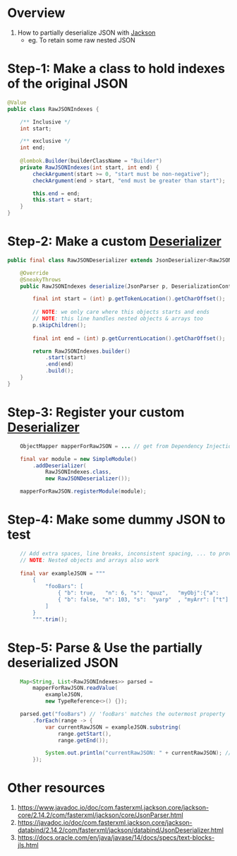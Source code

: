 # Overview

1. How to partially deserialize JSON with [Jackson](https://github.com/FasterXML/jackson)
    - eg. To retain some raw nested JSON

# Step-1: Make a class to hold indexes of the original JSON

```java
@Value
public class RawJSONIndexes {

    /** Inclusive */
    int start;

    /** exclusive */
    int end;
    
    @lombok.Builder(builderClassName = "Builder")
    private RawJSONIndexes(int start, int end) {
        checkArgument(start >= 0, "start must be non-negative");
        checkArgument(end > start, "end must be greater than start");

        this.end = end;
        this.start = start;
    }
}
```

# Step-2: Make a custom [Deserializer](https://javadoc.io/doc/com.fasterxml.jackson.core/jackson-databind/2.14.2/com/fasterxml/jackson/databind/JsonDeserializer.html)

```java
public final class RawJSONDeserializer extends JsonDeserializer<RawJSONIndexes> {

    @Override
    @SneakyThrows
    public RawJSONIndexes deserialize(JsonParser p, DeserializationContext ctxt) {

        final int start = (int) p.getTokenLocation().getCharOffset();
        
        // NOTE: we only care where this objects starts and ends
        // NOTE: this line handles nested objects & arrays too        
        p.skipChildren();
        
        final int end = (int) p.getCurrentLocation().getCharOffset();

        return RawJSONIndexes.builder()
            .start(start)
            .end(end)
            .build();
    }
}
```

# Step-3: Register your custom [Deserializer](https://javadoc.io/doc/com.fasterxml.jackson.core/jackson-databind/2.14.2/com/fasterxml/jackson/databind/JsonDeserializer.html)

```java
    ObjectMapper mapperForRawJSON = ... // get from Dependency Injection or clone another ObjectMapper

    final var module = new SimpleModule()
        .addDeserializer(
            RawJSONIndexes.class,
            new RawJSONDeserializer());

    mapperForRawJSON.registerModule(module);
```

# Step-4: Make some dummy JSON to test

```java
    // Add extra spaces, line breaks, inconsistent spacing, ... to prove the output wasn't auto-cleaned
    // NOTE: Nested objects and arrays also work
     
    final var exampleJSON = """
        {
            "fooBars": [
                { "b": true,   "n": 6, "s": "quuz",   "myObj":{"a":    3}  },
                { "b": false, "n": 103, "s":  "yarp"  , "myArr": ["t"] }
            ]
        }
        """.trim();           
```

# Step-5: Parse & Use the partially deserialized JSON

```java
    Map<String, List<RawJSONIndexes>> parsed =
        mapperForRawJSON.readValue(
            exampleJSON,
            new TypeReference<>() {});

    parsed.get("fooBars") // 'fooBars' matches the outermost property 
        .forEach(range -> {
            var currentRawJSON = exampleJSON.substring(
                range.getStart(), 
                range.getEnd());

            System.out.println("currentRawJSON: " + currentRawJSON); // or persist or whatever
        });
```

# Other resources

1. https://www.javadoc.io/doc/com.fasterxml.jackson.core/jackson-core/2.14.2/com/fasterxml/jackson/core/JsonParser.html
1. https://javadoc.io/doc/com.fasterxml.jackson.core/jackson-databind/2.14.2/com/fasterxml/jackson/databind/JsonDeserializer.html
1. https://docs.oracle.com/en/java/javase/14/docs/specs/text-blocks-jls.html
